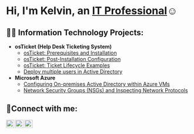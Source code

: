 <h1>Hi, I'm Kelvin, an <a href="https://linkedin.com/in/kelvin-ayanruoh">IT Professional</a>☺</h1>

<h2>👨‍💻 Information Technology Projects:</h2>

- <b>osTicket (Help Desk Ticketing System)</b>
  - [osTicket: Prerequisites and Installation](https://github.com/KelvinAyanruoh/osticket-prereqs)
  - [osTicket: Post-Installation Configuration](https://github.com/KelvinAyanruoh/post-install-config)
  - [osTicket: Ticket Lifecycle Examples](https://github.com/KelvinAyanruoh/ticket-lifecycle)
  - [Deploy multiple users in Active Directory](https://github.com/KelvinAyanruoh/active-directory-users)
- <b>Microsoft Azure</b>
  - [Configuring On-premises Active Directory within Azure VMs](https://github.com/KelvinAyanruoh/configure-ad)
  - [Network Security Groups (NSGs) and Inspecting Network Protocols](https://github.com/KelvinAyanruoh/azure-network-protocols)

<h2>🤳Connect with me:</h2>

[<img align="left" alt="Josh | Twitter" width="22px" src="https://cdn.jsdelivr.net/npm/simple-icons@v3/icons/twitter.svg" />][twitter]
[<img align="left" alt="Josh | LinkedIn" width="22px" src="https://cdn.jsdelivr.net/npm/simple-icons@v3/icons/linkedin.svg" />][linkedin]
[<img align="left" alt="Josh | Instagram" width="22px" src="https://cdn.jsdelivr.net/npm/simple-icons@v3/icons/instagram.svg" />][instagram]

[twitter]: https://twitter.com
[instagram]: https://www.instagram.com/ovikelz
[linkedin]: https://linkedin.com/in/kelvin-ayanruoh
